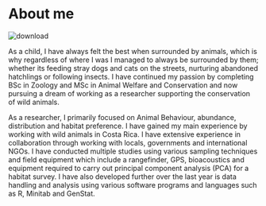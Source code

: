 # About me
![download](https://user-images.githubusercontent.com/51438820/62135309-e8821f80-b2d9-11e9-9017-ba3aea34a3b6.png)

As a child, I have always felt the best when surrounded by animals, which is why regardless of where I was I managed to always be surrounded by them; whether its feeding stray dogs and cats on the streets, nurturing abandoned hatchlings or following insects. I have continued my passion by completing BSc in Zoology and MSc in Animal Welfare and Conservation and now pursuing a dream of working as a researcher supporting the conservation of wild animals. 

As a researcher, I primarily focused on Animal Behaviour, abundance, distribution and habitat preference. I have gained my main experience by working with wild animals in Costa Rica. I have extensive experience in collaboration through working with locals, governments and international NGOs.
I have conducted multiple studies using various sampling techniques and field equipment which include a rangefinder, GPS, bioacoustics and equipment required to carry out principal component analysis (PCA) for a habitat survey. I have also developed further over the last year is data handling and analysis using various software programs and languages such as R, Minitab and GenStat.
